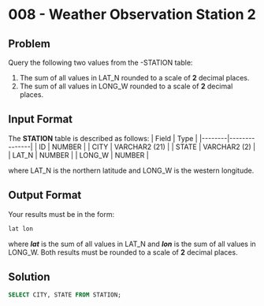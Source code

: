 # 008 - Weather Observation Station 2
## Problem

Query the following two values from the -STATION table:
1. The sum of all values in LAT_N rounded to a scale of **2** decimal places.
2. The sum of all values in LONG_W rounded to a scale of **2** decimal places.

## Input Format

The **STATION** table is described as follows:
| Field	 | Type          |
|--------|---------------|
| ID	   | NUMBER        |
| CITY	 | VARCHAR2 (21) |
| STATE	 | VARCHAR2 (2)  |
| LAT_N	 | NUMBER        |
| LONG_W | NUMBER        |

where LAT_N is the northern latitude and LONG_W is the western longitude.

## Output Format
Your results must be in the form:
```sql
lat lon
```
where ***lat*** is the sum of all values in LAT_N and ***lon*** is the sum of all values in LONG_W. Both results must be rounded to a scale of **2**  decimal places.

## Solution
```sql
SELECT CITY, STATE FROM STATION;
```
